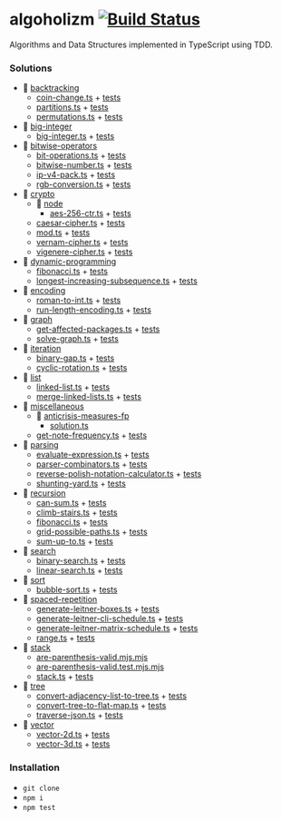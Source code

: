 # algoholizm [![Build Status](https://travis-ci.org/kubk/algoholizm.svg?branch=master)](https://travis-ci.org/kubk/algoholizm) 

Algorithms and Data Structures implemented in TypeScript using TDD.

### Solutions
- 📁 [backtracking](src/backtracking)
  - [coin-change.ts](src/backtracking/coin-change.ts) + [tests](src/backtracking/coin-change.test.ts)
  - [partitions.ts](src/backtracking/partitions.ts) + [tests](src/backtracking/partitions.test.ts)
  - [permutations.ts](src/backtracking/permutations.ts) + [tests](src/backtracking/permutations.test.ts)
- 📁 [big-integer](src/big-integer)
  - [big-integer.ts](src/big-integer/big-integer.ts) + [tests](src/big-integer/big-integer.test.ts)
- 📁 [bitwise-operators](src/bitwise-operators)
  - [bit-operations.ts](src/bitwise-operators/bit-operations.ts) + [tests](src/bitwise-operators/bit-operations.test.ts)
  - [bitwise-number.ts](src/bitwise-operators/bitwise-number.ts) + [tests](src/bitwise-operators/bitwise-number.test.ts)
  - [ip-v4-pack.ts](src/bitwise-operators/ip-v4-pack.ts) + [tests](src/bitwise-operators/ip-v4-pack.test.ts)
  - [rgb-conversion.ts](src/bitwise-operators/rgb-conversion.ts) + [tests](src/bitwise-operators/rgb-conversion.test.ts)
- 📁 [crypto](src/crypto)
  - 📁 [node](src/crypto/node)
    - [aes-256-ctr.ts](src/crypto/node/aes-256-ctr.ts) + [tests](src/crypto/node/aes-256-ctr.test.ts)
  - [caesar-cipher.ts](src/crypto/caesar-cipher.ts) + [tests](src/crypto/caesar-cipher.test.ts)
  - [mod.ts](src/crypto/mod.ts) + [tests](src/crypto/mod.test.ts)
  - [vernam-cipher.ts](src/crypto/vernam-cipher.ts) + [tests](src/crypto/vernam-cipher.test.ts)
  - [vigenere-cipher.ts](src/crypto/vigenere-cipher.ts) + [tests](src/crypto/vigenere-cipher.test.ts)
- 📁 [dynamic-programming](src/dynamic-programming)
  - [fibonacci.ts](src/dynamic-programming/fibonacci.ts) + [tests](src/dynamic-programming/fibonacci.test.ts)
  - [longest-increasing-subsequence.ts](src/dynamic-programming/longest-increasing-subsequence.ts) + [tests](src/dynamic-programming/longest-increasing-subsequence.test.ts)
- 📁 [encoding](src/encoding)
  - [roman-to-int.ts](src/encoding/roman-to-int.ts) + [tests](src/encoding/roman-to-int.test.ts)
  - [run-length-encoding.ts](src/encoding/run-length-encoding.ts) + [tests](src/encoding/run-length-encoding.test.ts)
- 📁 [graph](src/graph)
  - [get-affected-packages.ts](src/graph/get-affected-packages.ts) + [tests](src/graph/get-affected-packages.test.ts)
  - [solve-graph.ts](src/graph/solve-graph.ts) + [tests](src/graph/solve-graph.test.ts)
- 📁 [iteration](src/iteration)
  - [binary-gap.ts](src/iteration/binary-gap.ts) + [tests](src/iteration/binary-gap.test.ts)
  - [cyclic-rotation.ts](src/iteration/cyclic-rotation.ts) + [tests](src/iteration/cyclic-rotation.test.ts)
- 📁 [list](src/list)
  - [linked-list.ts](src/list/linked-list.ts) + [tests](src/list/linked-list.test.ts)
  - [merge-linked-lists.ts](src/list/merge-linked-lists.ts) + [tests](src/list/merge-linked-lists.test.ts)
- 📁 [miscellaneous](src/miscellaneous)
  - 📁 [anticrisis-measures-fp](src/miscellaneous/anticrisis-measures-fp)
    - [solution.ts](src/miscellaneous/anticrisis-measures-fp/solution.ts)
  - [get-note-frequency.ts](src/miscellaneous/get-note-frequency.ts) + [tests](src/miscellaneous/get-note-frequency.test.ts)
- 📁 [parsing](src/parsing)
  - [evaluate-expression.ts](src/parsing/evaluate-expression.ts) + [tests](src/parsing/evaluate-expression.test.ts)
  - [parser-combinators.ts](src/parsing/parser-combinators.ts) + [tests](src/parsing/parser-combinators.test.ts)
  - [reverse-polish-notation-calculator.ts](src/parsing/reverse-polish-notation-calculator.ts) + [tests](src/parsing/reverse-polish-notation-calculator.test.ts)
  - [shunting-yard.ts](src/parsing/shunting-yard.ts) + [tests](src/parsing/shunting-yard.test.ts)
- 📁 [recursion](src/recursion)
  - [can-sum.ts](src/recursion/can-sum.ts) + [tests](src/recursion/can-sum.test.ts)
  - [climb-stairs.ts](src/recursion/climb-stairs.ts) + [tests](src/recursion/climb-stairs.test.ts)
  - [fibonacci.ts](src/recursion/fibonacci.ts) + [tests](src/recursion/fibonacci.test.ts)
  - [grid-possible-paths.ts](src/recursion/grid-possible-paths.ts) + [tests](src/recursion/grid-possible-paths.test.ts)
  - [sum-up-to.ts](src/recursion/sum-up-to.ts) + [tests](src/recursion/sum-up-to.test.ts)
- 📁 [search](src/search)
  - [binary-search.ts](src/search/binary-search.ts) + [tests](src/search/binary-search.test.ts)
  - [linear-search.ts](src/search/linear-search.ts) + [tests](src/search/linear-search.test.ts)
- 📁 [sort](src/sort)
  - [bubble-sort.ts](src/sort/bubble-sort.ts) + [tests](src/sort/bubble-sort.test.ts)
- 📁 [spaced-repetition](src/spaced-repetition)
  - [generate-leitner-boxes.ts](src/spaced-repetition/generate-leitner-boxes.ts) + [tests](src/spaced-repetition/generate-leitner-boxes.test.ts)
  - [generate-leitner-cli-schedule.ts](src/spaced-repetition/generate-leitner-cli-schedule.ts) + [tests](src/spaced-repetition/generate-leitner-cli-schedule.test.ts)
  - [generate-leitner-matrix-schedule.ts](src/spaced-repetition/generate-leitner-matrix-schedule.ts) + [tests](src/spaced-repetition/generate-leitner-matrix-schedule.test.ts)
  - [range.ts](src/spaced-repetition/range.ts) + [tests](src/spaced-repetition/range.test.ts)
- 📁 [stack](src/stack)
  - [are-parenthesis-valid.mjs.mjs](src/stack/are-parenthesis-valid.mjs)
  - [are-parenthesis-valid.test.mjs.mjs](src/stack/are-parenthesis-valid.test.mjs)
  - [stack.ts](src/stack/stack.ts) + [tests](src/stack/stack.test.ts)
- 📁 [tree](src/tree)
  - [convert-adjacency-list-to-tree.ts](src/tree/convert-adjacency-list-to-tree.ts) + [tests](src/tree/convert-adjacency-list-to-tree.test.ts)
  - [convert-tree-to-flat-map.ts](src/tree/convert-tree-to-flat-map.ts) + [tests](src/tree/convert-tree-to-flat-map.test.ts)
  - [traverse-json.ts](src/tree/traverse-json.ts) + [tests](src/tree/traverse-json.test.ts)
- 📁 [vector](src/vector)
  - [vector-2d.ts](src/vector/vector-2d.ts) + [tests](src/vector/vector-2d.test.ts)
  - [vector-3d.ts](src/vector/vector-3d.ts) + [tests](src/vector/vector-3d.test.ts)


### Installation
- `git clone`
- `npm i`
- `npm test`
